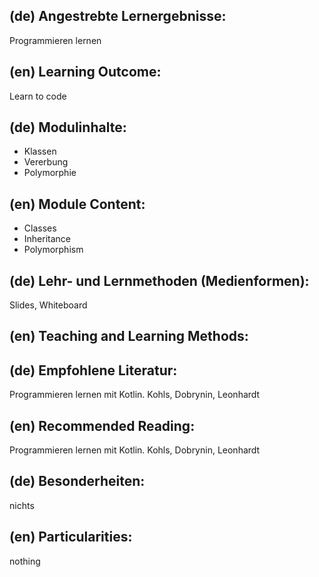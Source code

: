 ## (de) Angestrebte Lernergebnisse:

Programmieren lernen

## (en) Learning Outcome:

Learn to code

## (de) Modulinhalte:

- Klassen
- Vererbung
- Polymorphie

## (en) Module Content:

- Classes
- Inheritance
- Polymorphism

## (de) Lehr- und Lernmethoden (Medienformen):

Slides, Whiteboard

## (en) Teaching and Learning Methods:

## (de) Empfohlene Literatur:

Programmieren lernen mit Kotlin. Kohls, Dobrynin, Leonhardt

## (en) Recommended Reading:

Programmieren lernen mit Kotlin. Kohls, Dobrynin, Leonhardt

## (de) Besonderheiten:

nichts

## (en) Particularities:

nothing